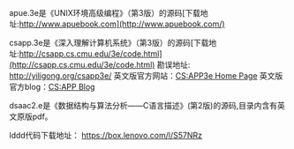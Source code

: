 apue.3e是《UNIX环境高级编程》（第3版）的源码[下载地址:http://www.apuebook.com](http://www.apuebook.com/)

csapp.3e是《深入理解计算机系统》（第3版）的源码[下载地址:http://csapp.cs.cmu.edu/3e/code.html](http://csapp.cs.cmu.edu/3e/code.html) 
勘误地址: http://yiligong.org/csapp3e/
英文版官方网站：[CS:APP3e Home Page](http://csapp.cs.cmu.edu/3e/home.html) 
英文版官方blog：[CS:APP Blog](http://csappbook.blogspot.com/) 

dsaac2.e是《数据结构与算法分析——C语言描述》(第2版)的源码,目录内含有英文原版pdf。

lddd代码下载地址： https://box.lenovo.com/l/S57NRz



